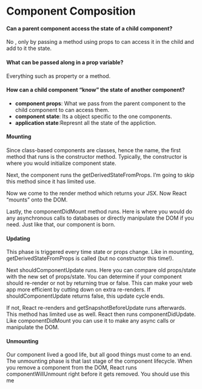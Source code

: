 #  Component Composition

#### Can a parent component access the state of a child component? 
No , only by passing a method using props to can access it in the child and add to it the state. 
#### What can be passed along in a prop variable?
Everything such as property or a method.
#### How can a child component “know” the state of another component?


- **component props**: What we pass from the parent component to the child component to can access them.
- **component state**: Its a object specific to the one components.
- **application state**:Represnt all the state of the appliction.


#### Mounting
Since class-based components are classes, hence the name, the first method that runs is the constructor method. Typically, the constructor is where you would initialize component state.

Next, the component runs the getDerivedStateFromProps. I’m going to skip this method since it has limited use.

Now we come to the render method which returns your JSX. Now React “mounts” onto the DOM.

Lastly, the componentDidMount method runs. Here is where you would do any asynchronous calls to databases or directly manipulate the DOM if you need. Just like that, our component is born.

#### Updating
This phase is triggered every time state or props change. Like in mounting, getDerivedStateFromProps is called (but no constructor this time!).

Next shouldComponentUpdate runs. Here you can compare old props/state with the new set of props/state. You can determine if your component should re-render or not by returning true or false. This can make your web app more efficient by cutting down on extra re-renders. If shouldComponentUpdate returns false, this update cycle ends.

If not, React re-renders and getSnapshotBeforeUpdate runs afterwards. This method has limited use as well. React then runs componentDidUpdate. Like componentDidMount you can use it to make any async calls or manipulate the DOM.

#### Unmounting
Our component lived a good life, but all good things must come to an end. The unmounting phase is that last stage of the component lifecycle. When you remove a component from the DOM, React runs componentWillUnmount right before it gets removed. You should use this me